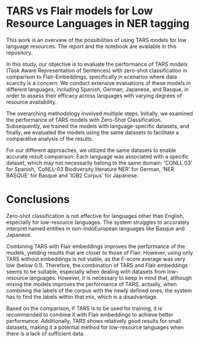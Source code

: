 # TARS vs Flair models for Low Resource Languages in NER tagging
This work is an overview of the possibilities of using TARS models for low language resources. The report and the notebook are available in this repository. 

In this study, our objective is to evaluate the performance of TARS models (Task Aware Representation of Sentences) with zero-shot classification in comparison to Flair-Embeddings, specifically in scenarios where data scarcity is a concern. We conduct extensive evaluations of these models in different languages, including Spanish, German, Japanese, and Basque, in order to assess their efficacy across languages with varying degrees of resource availability.

The overarching methodology involved multiple steps. Initially, we examined the performance of TARS models with Zero-Shot Classification. Subsequently, we trained the models with language-specific datasets, and finally, we evaluated the models using the same datasets to facilitate a comparative analysis of the results.

For our different approaches, we utilized the same datasets to enable accurate result comparison. Each language was associated with a specific dataset, which may not necessarily belong to the same domain: 'CONLL 03' for Spanish, ’CoNLL-03 Biodiversity literature NER’ for German, ’NER BASQUE’ for Basque and ’IOB2 Corpus’ for Japanese. 

# Conclusions
Zero-shot classification is not effective for languages other than English, especially for low-resource languages. The system struggles to accurately interpret named entities in non-IndoEuropean languages like Basque and Japanese. 

Combining TARS with Flair embeddings improves the performance of the models, yielding results that are closer to those of Flair. However, using only TARS without embeddings is not viable, as the F-score average was very low (below 0.1). Therefore, the combination of TARS and Flair embeddings seems to be suitable, especially when dealing with datasets from low-resource languages. However, it is necessary to keep in mind that, although mixing the models improves the performance of TARS, actually, when combining the labels of the corpus with the newly defined ones, the system has to find the labels within that mix, which is a disadvantage.

Based on the comparison, if TARS is to be used for training, it is recommended to combine it with Flair embeddings to achieve better performance. Additionally, TARS shows relatively good results for small datasets, making it a potential method for low-resource languages when there is a lack of sufficient data.
